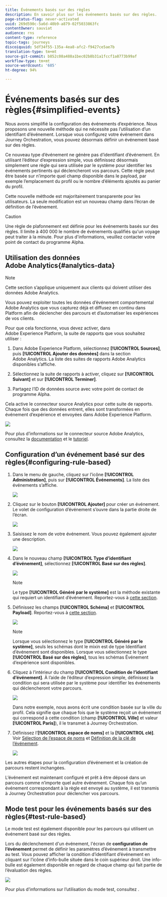 ```yaml
---
title: Événements basés sur des règles
description: En savoir plus sur les événements basés sur des règles.
page-status-flag: never-activated
uuid: 269d590c-5a6d-40b9-a879-02f5033863fc
contentOwner: sauviat
audience: rns
content-type: reference
topic-tags: journeys
discoiquuid: 5df34f55-135a-4ea8-afc2-f9427ce5ae7b
translation-type: tm+mt
source-git-commit: b852c08a488a1bec02b8b31a1fccf1a8773b99af
workflow-type: tm+mt
source-wordcount: '685'
ht-degree: 94%

---
```



# Événements basés sur des règles{#simplified-events}

Nous avons simplifié la configuration des événements d’expérience. Nous proposons une nouvelle méthode qui ne nécessite pas l’utilisation d’un identifiant d’événement. Lorsque vous configurez votre événement dans Journey Orchestration, vous pouvez désormais définir un événement basé sur des règles.

Ce nouveau type d’événement ne génère pas d’identifiant d’événement. En utilisant l’éditeur d’expression simple, vous définissez désormais simplement une règle qui sera utilisée par le système pour identifier les événements pertinents qui déclencheront vos parcours. Cette règle peut être basée sur n’importe quel champ disponible dans le payload, par exemple l’emplacement du profil ou le nombre d’éléments ajoutés au panier du profil.

Cette nouvelle méthode est majoritairement transparente pour les utilisateurs. La seule modification est un nouveau champ dans l’écran de définition de l’événement.

>[!CAUTION]
>
>Une règle de plafonnement est définie pour les événements basés sur des règles. Il limite à 400 000 le nombre de événements qualifiés qu&#39;un voyage peut traiter à la minute. Pour plus d&#39;informations, veuillez contacter votre point de contact du programme Alpha.

## Utilisation des données Adobe Analytics{#analytics-data}

>[!NOTE]
>
>Cette section s’applique uniquement aux clients qui doivent utiliser des données Adobe Analytics.

Vous pouvez exploiter toutes les données d’événement comportemental Adobe Analytics que vous capturez déjà et diffusez en continu dans Platform afin de déclencher des parcours et d’automatiser les expériences de vos clients.

Pour que cela fonctionne, vous devez activer, dans Adobe Experience Platform, la suite de rapports que vous souhaitez utiliser :

1. Dans Adobe Experience Platform, sélectionnez **[!UICONTROL Sources]**, puis **[!UICONTROL Ajouter des données]** dans la section Adobe Analytics. La liste des suites de rapports Adobe Analytics disponibles s’affiche.

1. Sélectionnez la suite de rapports à activer, cliquez sur **[!UICONTROL Suivant]** et sur **[!UICONTROL Terminer]**.

1. Partagez l’ID de données source avec votre point de contact de programme Alpha.

Cela active le connecteur source Analytics pour cette suite de rapports. Chaque fois que des données entrent, elles sont transformées en événement d’expérience et envoyées dans Adobe Experience Platform.

![](../assets/alpha-event9.png)

Pour plus d’informations sur le connecteur source Adobe Analytics, consultez la [documentation](https://docs.adobe.com/help/fr-FR/experience-platform/sources/connectors/adobe-applications/analytics.html) et le [tutoriel](https://docs.adobe.com/content/help/fr-FR/experience-platform/sources/ui-tutorials/create/adobe-applications/analytics.html).

## Configuration d’un événement basé sur des règles{#configuring-rule-based}

1. Dans le menu de gauche, cliquez sur l’icône **[!UICONTROL Administration]**, puis sur **[!UICONTROL Événements]**. La liste des événements s’affiche.

   ![](../assets/alpha-event1.png)

1. Cliquez sur le bouton **[!UICONTROL Ajouter]** pour créer un événement. Le volet de configuration d’événement s’ouvre dans la partie droite de l’écran.

   ![](../assets/alpha-event2.png)

1. Saisissez le nom de votre événement. Vous pouvez également ajouter une description.

   ![](../assets/alpha-event3.png)

1. Dans le nouveau champ **[!UICONTROL Type d’identifiant d’événement]**, sélectionnez **[!UICONTROL Basé sur des règles]**.

   ![](../assets/alpha-event4.png)

   >[!NOTE]
   >
   >Le type **[!UICONTROL Généré par le système]** est la méthode existante qui requiert un identifiant d’événement. Reportez-vous à [cette section](../event/about-events.md).

1. Définissez les champs **[!UICONTROL Schéma]** et **[!UICONTROL Payload]**. Reportez-vous à [cette section](../event/defining-the-payload-fields.md).

   ![](../assets/alpha-event5.png)

   >[!NOTE]
   >
   >Lorsque vous sélectionnez le type **[!UICONTROL Généré par le système]**, seuls les schémas dont le mixin est de type Identifiant d’événement sont disponibles. Lorsque vous sélectionnez le type **[!UICONTROL Basé sur des règles]**, tous les schémas Événement d’expérience sont disponibles.

1. Cliquez à l’intérieur du champ **[!UICONTROL Condition de l’identifiant d’événement]**. À l’aide de l’éditeur d’expression simple, définissez la condition qui sera utilisée par le système pour identifier les événements qui déclencheront votre parcours.

   ![](../assets/alpha-event6.png)

   Dans notre exemple, nous avons écrit une condition basée sur la ville du profil. Cela signifie que chaque fois que le système reçoit un événement qui correspond à cette condition (champ **[!UICONTROL Ville]** et valeur **[!UICONTROL Paris]**), il le transmet à Journey Orchestration.

1. Définissez l’**[!UICONTROL espace de noms]** et la **[!UICONTROL clé]**. Voir [Sélection de l’espace de noms](../event/selecting-the-namespace.md) et [Définition de la clé de l’événement](../event/defining-the-event-key.md).

   ![](../assets/alpha-event7.png)

Les autres étapes pour la configuration d’événement et la création de parcours restent inchangées.

L’événement est maintenant configuré et prêt à être déposé dans un parcours comme n’importe quel autre événement. Chaque fois qu’un événement correspondant à la règle est envoyé au système, il est transmis à Journey Orchestration pour déclencher vos parcours.

## Mode test pour les événements basés sur des règles{#test-rule-based}

Le mode test est également disponible pour les parcours qui utilisent un événement basé sur des règles.

Lors du déclenchement d&#39;un événement, l&#39;écran de **configuration de l’événement** permet de définir les paramètres d’événement à transmettre au test. Vous pouvez afficher la condition d’identifiant d’événement en cliquant sur l’icône d’info-bulle située dans le coin supérieur droit. Une info-bulle est également disponible en regard de chaque champ qui fait partie de l’évaluation des règles.

![](../assets/alpha-event8.png)

Pour plus d’informations sur l’utilisation du mode test, consultez [](../building-journeys/testing-the-journey.md).

